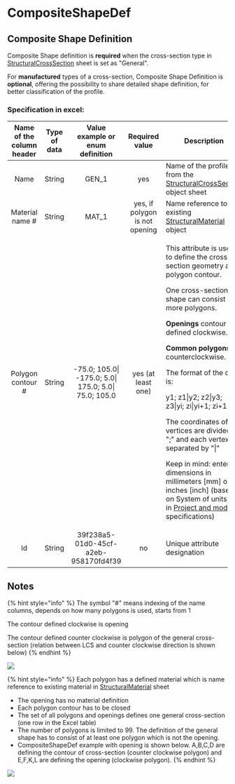 # CompositeShapeDef

## Composite Shape Definition

Composite Shape definition is **required** when the cross-section type in [StructuralCrossSection](structuralcrosssection.md#cross-section) sheet is set as "General".

For **manufactured** types of a cross-section, Composite Shape Definition is **optional**, offering the possibility to share detailed shape definition, for better classification of the profile.

### Specification in excel:

| **Name of the column header** | **Type of data** |          **Value example or enum definition**         |       **Required value**       | **Description**                                                                                                                                                                                                                                                                                                                                                                                                                                                                                                                                                                                                                                                            |
| :---------------------------: | :--------------: | :---------------------------------------------------: | :----------------------------: | -------------------------------------------------------------------------------------------------------------------------------------------------------------------------------------------------------------------------------------------------------------------------------------------------------------------------------------------------------------------------------------------------------------------------------------------------------------------------------------------------------------------------------------------------------------------------------------------------------------------------------------------------------------------------- |
|              Name             |      String      |                         GEN\_1                        |               yes              | Name of the profile from the [StructuralCrossSection](structuralcrosssection.md#cross-section) object sheet                                                                                                                                                                                                                                                                                                                                                                                                                                                                                                                                                                |
|        Material name #        |      String      |                         MAT\_1                        | yes, if polygon is not opening | Name reference to the existing [StructuralMaterial](structuralmaterial.md#material) object                                                                                                                                                                                                                                                                                                                                                                                                                                                                                                                                                                                 |
|       Polygon contour #       |      String      | -75.0; 105.0\| -175.0; 5.0\| 175.0; 5.0\| 75.0; 105.0 |       yes (at least one)       | <p>This attribute is used to define the cross-section geometry as a polygon contour.</p><p>One cross-section shape can consist of more polygons.</p><p><strong>Openings</strong> contour are defined clockwise.</p><p><strong>Common polygons</strong> counterclockwise.</p><p>The format of the data is:</p><p>y1; z1\|y2; z2\|y3; z3\|yi; zi\|yi+1; zi+1</p><p>The coordinates of the vertices are divided by ";" and each vertex separated by "\|"</p><p>Keep in mind: enter dimensions in millimeters [mm] or inches [inch] (based on System of units set in <a href="../getting-started/project-and-model-specifications/#model">Project and model</a> specifications)</p> |
|               Id              |      String      |          39f238a5-01d0-45cf-a2eb-958170fd4f39         |               no               | Unique attribute designation                                                                                                                                                                                                                                                                                                                                                                                                                                                                                                                                                                                                                                               |

## Notes

{% hint style="info" %}
The symbol "#" means indexing of the name columns, depends on how many polygons is used, starts from 1

The contour defined clockwise is opening

The contour defined counter clockwise is polygon of the general cross-section (relation between LCS and counter clockwise direction is shown below)
{% endhint %}

![](../.gitbook/assets/8\_compositeshapedef\_counterclockwise.png)

{% hint style="info" %}
Each polygon has a defined material which is name reference to existing material in [StructuralMaterial](structuralmaterial.md#material) sheet

* The opening has no material definition
* Each polygon contour has to be closed
* The set of all polygons and openings defines one general cross-section (one row in the Excel table)
* The number of polygons is limited to 99. The definition of the general shape has to consist of at least one polygon which is not the opening.
* CompositeShapeDef example with opening is shown below. A,B,C,D are defining the contour of cross-section (counter clockwise polygon) and E,F,K,L are defining the opening (clockwise polygon).
{% endhint %}

![](../.gitbook/assets/8\_compositeshapedef\_animation.gif)
